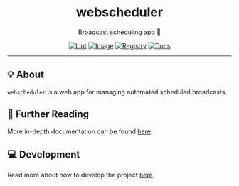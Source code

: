 <h1 align="center">webscheduler</h1>

<div align="center">

Broadcast scheduling app 📅

[![Lint](https://github.com/radio-aktywne/webscheduler/actions/workflows/lint.yaml/badge.svg)](https://github.com/radio-aktywne/webscheduler/actions/workflows/lint.yaml)
[![Image](https://github.com/radio-aktywne/webscheduler/actions/workflows/image.yaml/badge.svg)](https://github.com/radio-aktywne/webscheduler/actions/workflows/image.yaml)
[![Registry](https://github.com/radio-aktywne/webscheduler/actions/workflows/registry.yaml/badge.svg)](https://github.com/radio-aktywne/webscheduler/actions/workflows/registry.yaml)
[![Docs](https://github.com/radio-aktywne/webscheduler/actions/workflows/docs.yaml/badge.svg)](https://github.com/radio-aktywne/webscheduler/actions/workflows/docs.yaml)

</div>

---

## 💡 About

`webscheduler` is a web app for managing automated scheduled broadcasts.

## 📄 Further Reading

More in-depth documentation can be found
[here](https://radio-aktywne.github.io/webscheduler).

## 💻 Development

Read more about how to develop the project
[here](https://github.com/radio-aktywne/webscheduler/blob/main/CONTRIBUTING.md).
